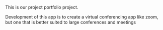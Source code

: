 This is our project portfolio project.

Development of this app is to create a virtual conferencing app like zoom, but one that is better suited to large conferences and meetings
